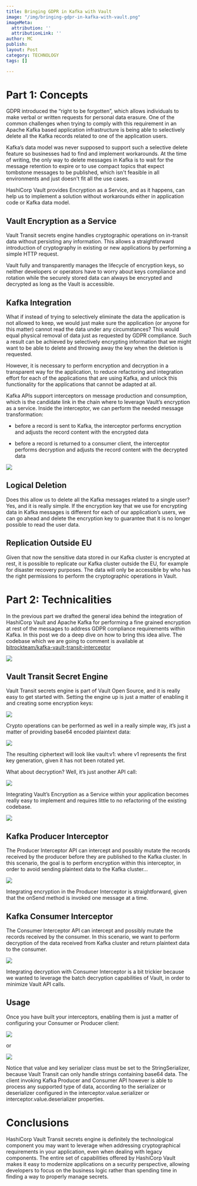 ```yaml
---
title: Bringing GDPR in Kafka with Vault
image: "/img/bringing-gdpr-in-kafka-with-vault.png"
imageMeta:
  attribution: ''
  attributionLink: ''
author: MC
publish: 
layout: Post
category: TECHNOLOGY
tags: []

---
```

# Part 1: Concepts

GDPR introduced the “right to be forgotten”, which allows individuals to make verbal or written requests for personal data erasure. One of the common challenges when trying to comply with this requirement in an Apache Kafka based application infrastructure is being able to selectively delete all the Kafka records related to one of the application users.

Kafka’s data model was never supposed to support such a selective delete feature so businesses had to find and implement workarounds. At the time of writing, the only way to delete messages in Kafka is to wait for the message retention to expire or to use compact topics that expect tombstone messages to be published, which isn't feasible in all environments and just doesn't fit all the use cases.

HashiCorp Vault provides Encryption as a Service, and as it happens, can help us to implement a solution without workarounds either in application code or Kafka data model.

## Vault Encryption as a Service

Vault Transit secrets engine handles cryptographic operations on in-transit data without persisting any information. This allows a straightforward introduction of cryptography in existing or new applications by performing a simple HTTP request.

Vault fully and transparently manages the lifecycle of encryption keys, so neither developers or operators have to worry about keys compliance and rotation while the securely stored data can always be encrypted and decrypted as long as the Vault is accessible.

## Kafka Integration

What if instead of trying to selectively eliminate the data the application is not allowed to keep, we would just make sure the application (or anyone for this matter) cannot read the data under any circumstances? This would equal physical removal of data just as requested by GDPR compliance. Such a result can be achieved by selectively encrypting information that we might want to be able to delete and throwing away the key when the deletion is requested.

However, it is necessary to perform encryption and decryption in a transparent way for the application, to reduce refactoring and integration effort for each of the applications that are using Kafka, and unlock this functionality for the applications that cannot be adapted at all.

Kafka APIs support interceptors on message production and consumption, which is the candidate link in the chain where to leverage Vault’s encryption as a service. Inside the interceptor, we can perform the needed message transformation:

* before a record is sent to Kafka, the interceptor performs encryption and adjusts the record content with the encrypted data


* before a record is returned to a consumer client, the interceptor performs decryption and adjusts the record content with the decrypted data

![](/img/schermata-2020-07-23-alle-15-14-36.png)

## Logical Deletion

Does this allow us to delete all the Kafka messages related to a single user? Yes, and it is really simple. If the encryption key that we use for encrypting data in Kafka messages is different for each of our application’s users, we can go ahead and delete the encryption key to guarantee that it is no longer possible to read the user data.

## Replication Outside EU

Given that now the sensitive data stored in our Kafka cluster is encrypted at rest, it is possible to replicate our Kafka cluster outside the EU, for example for disaster recovery purposes. The data will only be accessible by who has the right permissions to perform the cryptographic operations in Vault.

# Part 2: Technicalities

In the previous part we drafted the general idea behind the integration of HashiCorp Vault and Apache Kafka for performing a fine grained encryption at rest of the messages to address GDPR compliance requirements within Kafka. In this post we do a deep dive on how to bring this idea alive. The codebase which we are going to comment is available at [bitrockteam/kafka-vault-transit-interceptor](https://github.com/bitrockteam/kafka-vault-transit-interceptor)

![](/img/schermata-2020-07-23-alle-15-14-36.png)

## Vault Transit Secret Engine

Vault Transit secrets engine is part of Vault Open Source, and it is really easy to get started with. Setting the engine up is just a matter of enabling it and creating some encryption keys:

  
![](/img/d3.png)

Crypto operations can be performed as well in a really simple way, it’s just a matter of providing base64 encoded plaintext data:

  
![](/img/d4.png)

The resulting ciphertext will look like vault:v1:<encrypted-data> where v1 represents the first key generation, given it has not been rotated yet.

What about decryption? Well, it’s just another API call:

  
![](/img/d5.png)

Integrating Vault’s Encryption as a Service within your application becomes really easy to implement and requires little to no refactoring of the existing codebase.

  
![](/img/d6.png)

## Kafka Producer Interceptor

The Producer Interceptor API can intercept and possibly mutate the records received by the producer before they are published to the Kafka cluster. In this scenario, the goal is to perform encryption within this interceptor, in order to avoid sending plaintext data to the Kafka cluster...

![](/img/d7.png)

Integrating encryption in the Producer Interceptor is straightforward, given that the onSend method is invoked one message at a time.

## Kafka Consumer Interceptor

The Consumer Interceptor API can intercept and possibly mutate the records received by the consumer. In this scenario, we want to perform decryption of the data received from Kafka cluster and return plaintext data to the consumer.

![](/img/d8.png)

Integrating decryption with Consumer Interceptor is a bit trickier because we wanted to leverage the batch decryption capabilities of Vault, in order to minimize Vault API calls.

## Usage

Once you have built your interceptors, enabling them is just a matter of configuring your Consumer or Producer client:

  
![](/img/d9.png)

or

  
![](/img/d10.png)

Notice that value and key serializer class must be set to the StringSerializer, because Vault Transit can only handle strings containing base64 data. The client invoking Kafka Producer and Consumer API however is able to process any supported type of data, according to the serializer or deserializer configured in the interceptor.value.serializer or interceptor.value.deserializer properties.

# Conclusions

HashiCorp Vault Transit secrets engine is definitely the technological component you may want to leverage when addressing cryptographical requirements in your application, even when dealing with legacy components. The entire set of capabilities offered by HashiCorp Vault makes it easy to modernize applications on a security perspective, allowing developers to focus on the business logic rather than spending time in finding a way to properly manage secrets.